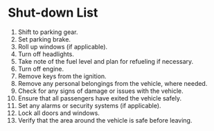 # Shut-down List
1. Shift to parking gear.
2. Set parking brake.
3. Roll up windows (if applicable).
4. Turn off headlights.
5. Take note of the fuel level and plan for refueling if necessary.
6. Turn off engine.
7. Remove keys from the ignition.
8. Remove any personal belongings from the vehicle, where needed.
9. Check for any signs of damage or issues with the vehicle.
10. Ensure that all passengers have exited the vehicle safely.
11. Set any alarms or security systems (if applicable).
12. Lock all doors and windows.
13. Verify that the area around the vehicle is safe before leaving.
